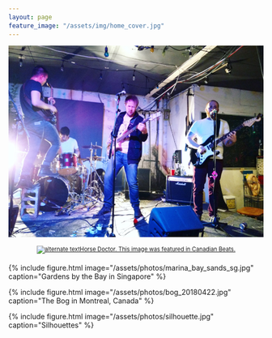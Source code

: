 ```yaml
---
layout: page
feature_image: "/assets/img/home_cover.jpg"
---
```


<a href="https://canadianbeats.ca/2019/03/11/five-questions-with-horse-doctor/">
  <img src="/assets/photos/horsedoctor_20171111.jpg" border="0" alt="5 Questions with Horse Doctor">	
</a>
 
<a href="https://canadianbeats.ca/2019/03/11/five-questions-with-horse-doctor/"><div style="width:image width px; font-size:80%; text-align:center;"><img src="URL" alt="alternate text" width="width" height="height" style="padding-bottom:0.5em;" />Horse Doctor. This image was featured in Canadian Beats.</div></a>
  
{% include figure.html image="/assets/photos/marina_bay_sands_sg.jpg" caption="Gardens by the Bay in Singapore" %}

{% include figure.html image="/assets/photos/bog_20180422.jpg" caption="The Bog in Montreal, Canada" %}

{% include figure.html image="/assets/photos/silhouette.jpg" caption="Silhouettes" %}


